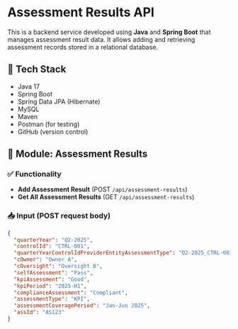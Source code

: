 # Assessment Results API

This is a backend service developed using **Java** and **Spring Boot** that manages assessment result data. It allows adding and retrieving assessment records stored in a relational database.

## 🔧 Tech Stack
- Java 17
- Spring Boot
- Spring Data JPA (Hibernate)
- MySQL
- Maven
- Postman (for testing)
- GitHub (version control)

## 📁 Module: Assessment Results

### ✅ Functionality
- **Add Assessment Result** (POST `/api/assessment-results`)
- **Get All Assessment Results** (GET `/api/assessment-results`)

### 📥 Input (POST request body) 
```json
{
  "quarterYear": "Q2-2025",
  "controlId": "CTRL-001",
  "quarterYearControlIdProviderEntityAssessmentType": "Q2-2025_CTRL-001_XYZ_ENT_KPI",
  "cOwner": "Owner A",
  "cOversight": "Oversight B",
  "selfAssessment": "Pass",
  "kpiAssessment": "Good",
  "kpiPeriod": "2025-H1",
  "complianceAssessment": "Compliant",
  "assessmentType": "KPI",
  "assessmentCoveragePeriod": "Jan-Jun 2025",
  "assId": "AS123"
}


